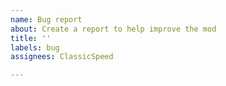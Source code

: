 ```yaml
---
name: Bug report
about: Create a report to help improve the mod
title: ''
labels: bug
assignees: ClassicSpeed

---
```



